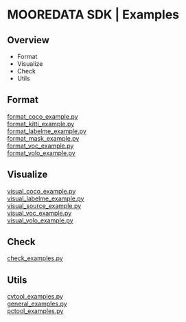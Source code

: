 # MOOREDATA SDK | Examples
## Overview
+ Format
+ Visualize
+ Check
+ Utils

## Format
[format_coco_example.py](format_examples/format_coco_example.py) <br />
[format_kitti_example.py](format_examples/format_kitti_example.py) <br />
[format_labelme_example.py](format_examples/format_labelme_example.py) <br />
[format_mask_example.py](format_examples/format_mask_example.py) <br />
[format_voc_example.py](format_examples/format_voc_example.py) <br />
[format_yolo_example.py](format_examples/format_yolo_example.py) <br />

## Visualize
[visual_coco_example.py](visualize_example/visual_coco_example.py) <br />
[visual_labelme_example.py](visualize_example/visual_labelme_example.py) <br />
[visual_source_example.py](visualize_example/visual_source_example.py) <br />
[visual_voc_example.py](visualize_example/visual_voc_example.py) <br />
[visual_yolo_example.py](visualize_example/visual_yolo_example.py) <br />

## Check
[check_examples.py](check_examples/check_examples.py) <br />

## Utils
[cvtool_examples.py](utils_examples/cvtool_examples.py) <br />
[general_examples.py](utils_examples/general_examples.py) <br />
[pctool_examples.py](utils_examples/pctool_examples.py) <br />